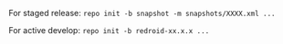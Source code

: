 For staged release: `repo init -b snapshot -m snapshots/XXXX.xml ...`

For active develop: `repo init -b redroid-xx.x.x ...`
